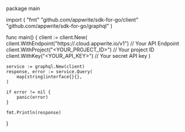 package main

import (
    "fmt"
    "github.com/appwrite/sdk-for-go/client"
    "github.com/appwrite/sdk-for-go/graphql"
)

func main() {
    client := client.New(
        client.WithEndpoint("https://<REGION>.cloud.appwrite.io/v1") // Your API Endpoint
        client.WithProject("<YOUR_PROJECT_ID>") // Your project ID
        client.WithKey("<YOUR_API_KEY>") // Your secret API key
    )

    service := graphql.New(client)
    response, error := service.Query(
        map[string]interface{}{},
    )

    if error != nil {
        panic(error)
    }

    fmt.Println(response)
}
